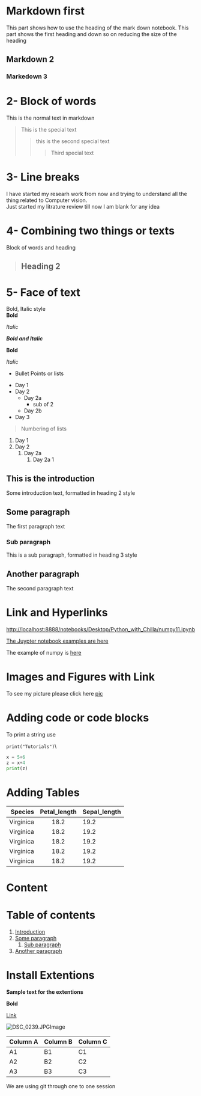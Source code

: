 # Markdown first
This part shows how to use the heading of the mark down notebook. This part shows the first heading and down so on reducing the size of the heading
## Markdown 2 
### Markedown 3 

# 2- Block of words
This is the normal text in markdown 
> This is the special text
>> this is the second special text 
>>> Third special text

# 3- Line breaks
I have started my researh work from now and trying to understand all the thing related to Computer vision.\
Just started my litrature review till now I am blank for any idea

# 4- Combining two things or texts
Block of words and heading
> ## Heading 2

# 5- Face of text
Bold, Italic style\
**Bold** 

*Italic*

***Bold and Italic***

__Bold__ 

_Italic_

* Bullet Points or lists
- Day 1 
- Day 2
    - Day 2a
        - sub of 2
    - Day 2b
- Day 3 
> Numbering of lists 
1. Day 1 
2. Day 2
    1. Day 2a
        1. Day 2a 1

## This is the introduction <a name="introduction"></a>
Some introduction text, formatted in heading 2 style

## Some paragraph <a name="paragraph1"></a>
The first paragraph text

### Sub paragraph <a name="subparagraph1"></a>
This is a sub paragraph, formatted in heading 3 style

## Another paragraph <a name="paragraph2"></a>
The second paragraph text

# Link and Hyperlinks 
<http://localhost:8888/notebooks/Desktop/Python_with_Chilla/numpy11.ipynb>
 
 [The Juypter notebook examples are here](http://localhost:8888/notebooks/Desktop/Python_with_Chilla/numpy11.ipynb) 

 [Tutorials]: https://www.google.com/search?q=np.empty+vs+np.zeros&rlz=1C1MSIM_enJP983JP983&oq=np.empty+&aqs=chrome.2.69i57j0i20i263i512j0i512l8.7006j0j7&sourceid=chrome&ie=UTF-8


The example of numpy is [here][Tutorials]

# Images and Figures with Link

To see my picture please click here
[pic](DSC_0239.JPG)
<!-- this is a comment -->



# Adding code or code blocks
To print a string use

`print("Tutorials")`\
```python <!-- shows how to change according the coding language -->
x = 5+6 
z = x+4 
print(z)
```

# Adding Tables 

| Species | Petal_length | Sepal_length |
| -------: | :------------: | :------------ |
| Virginica | 18.2 | 19.2| 
| Virginica | 18.2 | 19.2| 
| Virginica | 18.2 | 19.2| 
| Virginica | 18.2 | 19.2| 
| Virginica | 18.2 | 19.2| 

<!-- : on left, right and both sideshows how to allign the text in the table align left, right and center -->
 
 
 # Content 
# Table of contents
1. [Introduction](#2--block-of-words)
2. [Some paragraph](#paragraph1)
    1. [Sub paragraph](#subparagraph1)
3. [Another paragraph](#paragraph2)

# Install Extentions 
**Sample text for the extentions**

**Bold**

[Link](http://localhost:8888/notebooks/Desktop/Python_with_Chilla/numpy11.ipynb)

![DSC_0239.JPGImage](DSC_0239.JPG)


Column A | Column B | Column C
---------|----------|---------
 A1 | B1 | C1
 A2 | B2 | C2
 A3 | B3 | C3
 We are using git through one to one session 
